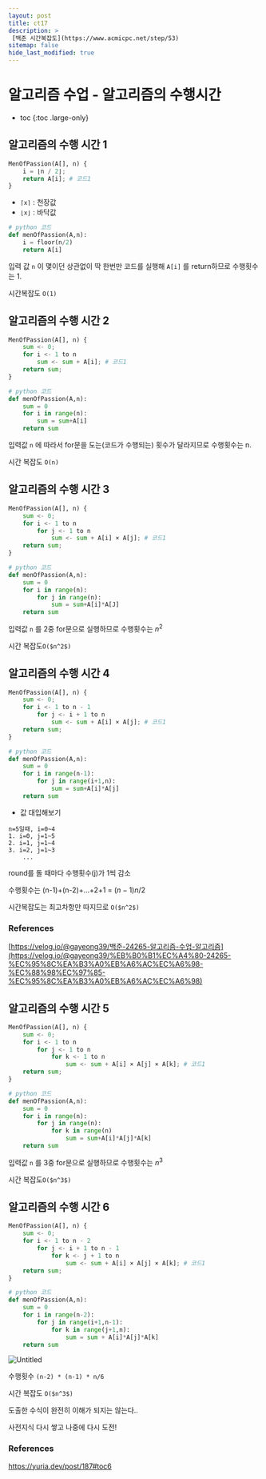 ```yaml
---
layout: post
title: ct17
description: >
 [백준 시간복잡도](https://www.acmicpc.net/step/53)
sitemap: false
hide_last_modified: true
---
```

# 알고리즘 수업 - 알고리즘의 수행시간

* toc
{:toc .large-only}

## 알고리즘의 수행 시간 1

```python
MenOfPassion(A[], n) {
    i = ⌊n / 2⌋;
    return A[i]; # 코드1
}
```

- `⌈x⌉` : 천장값
- `⌊x⌋` : 바닥값

```python
# python 코드
def menOfPassion(A,n):
	i = floor(n/2)
	return A[i]
```

입력 값 `n` 이 몇이던 상관없이 딱 한번만 코드를 실행해 `A[i]` 를 return하므로 수행횟수는 1. 

시간복잡도 `O(1)`

## 알고리즘의 수행 시간 2

```python
MenOfPassion(A[], n) {
    sum <- 0;
    for i <- 1 to n
        sum <- sum + A[i]; # 코드1
    return sum;
}
```

```python
# python 코드
def menOfPassion(A,n):
	sum = 0
	for i in range(n):
		sum = sum+A[i]
	return sum
```

입력값 `n` 에 따라서 for문을 도는(코드가 수행되는) 횟수가 달라지므로 수행횟수는 n. 

시간 복잡도 `O(n)`

## 알고리즘의 수행 시간 3

```python
MenOfPassion(A[], n) {
    sum <- 0;
    for i <- 1 to n
        for j <- 1 to n
            sum <- sum + A[i] × A[j]; # 코드1
    return sum;
}
```

```python
# python 코드
def menOfPassion(A,n):
	sum = 0
	for i in range(n):
		for j in range(n):
			sum = sum+A[i]*A[J]
	return sum
```

입력값 `n` 를 2중 for문으로 실행하므로 수행횟수는 $n^2$ 

시간 복잡도`O($n^2$)`

## 알고리즘의 수행 시간 4

```python
MenOfPassion(A[], n) {
    sum <- 0;
    for i <- 1 to n - 1
        for j <- i + 1 to n
            sum <- sum + A[i] × A[j]; # 코드1
    return sum;
}
```

```python
# python 코드
def menOfPassion(A,n):
	sum = 0
	for i in range(n-1):
		for j in range(i+1,n):
			sum = sum+A[i]*A[j]
	return sum
```

- 값 대입해보기

```
n=5일때, i=0~4
1. i=0, j=1~5
2. i=1, j=1~4
3. i=2, j=1~3
	...
```

round를 돌 때마다 수행횟수(j)가 1씩 감소

수행횟수는 (n-1)+(n-2)+...+2+1 = $`(n-1)n/2`$

시간복잡도는 최고차항만 따지므로 `O($n^2$)`

### References

[https://velog.io/@gayeong39/백준-24265-알고리즘-수업-알고리즘](https://velog.io/@gayeong39/%EB%B0%B1%EC%A4%80-24265-%EC%95%8C%EA%B3%A0%EB%A6%AC%EC%A6%98-%EC%88%98%EC%97%85-%EC%95%8C%EA%B3%A0%EB%A6%AC%EC%A6%98)

## 알고리즘의 수행 시간 5

```python
MenOfPassion(A[], n) {
    sum <- 0;
    for i <- 1 to n
        for j <- 1 to n
            for k <- 1 to n
                sum <- sum + A[i] × A[j] × A[k]; # 코드1
    return sum;
}
```

```python
# python 코드
def menOfPassion(A,n):
	sum = 0
	for i in range(n):
		for j in range(n):
			for k in range(n)
				sum = sum+A[i]*A[j]*A[k]
	return sum
```

입력값 `n` 를 3중 for문으로 실행하므로 수행횟수는 $n^3$ 

시간 복잡도`O($n^3$)`

## 알고리즘의 수행 시간 6

```python
MenOfPassion(A[], n) {
    sum <- 0;
    for i <- 1 to n - 2
        for j <- i + 1 to n - 1
            for k <- j + 1 to n
                sum <- sum + A[i] × A[j] × A[k]; # 코드1
    return sum;
}
```

```python
# python 코드
def menOfPassion(A,n):
	sum = 0
	for i in range(n-2):
		for j in range(i+1,n-1):
			for k in range(j+1,n):
				sum = sum + A[i]*A[j]*A[k]
	return sum
```

![Untitled](https://prod-files-secure.s3.us-west-2.amazonaws.com/c0897b1f-0bb0-44e4-9c89-cfeb309ac3e7/6f9e9eb0-836a-4187-9d2d-7f5ee03cd27c/Untitled.png)

수행횟수 `(n-2) * (n-1) * n/6`

시간 복잡도 `O($n^3$)`

도출한 수식이 완전히 이해가 되지는 않는다..

사전지식 다시 쌓고 나중에 다시 도전!

### References

https://yuria.dev/post/187#toc6